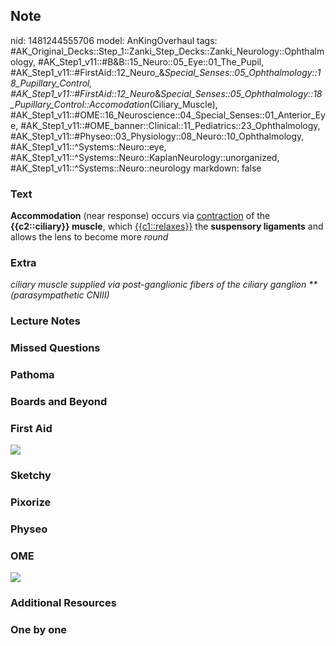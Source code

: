 ## Note
nid: 1481244555706
model: AnKingOverhaul
tags: #AK_Original_Decks::Step_1::Zanki_Step_Decks::Zanki_Neurology::Ophthalmology, #AK_Step1_v11::#B&B::15_Neuro::05_Eye::01_The_Pupil, #AK_Step1_v11::#FirstAid::12_Neuro_&_Special_Senses::05_Ophthalmology::18_Pupillary_Control, #AK_Step1_v11::#FirstAid::12_Neuro_&_Special_Senses::05_Ophthalmology::18_Pupillary_Control::Accomodation_(Ciliary_Muscle), #AK_Step1_v11::#OME::16_Neuroscience::04_Special_Senses::01_Anterior_Eye, #AK_Step1_v11::#OME_banner::Clinical::11_Pediatrics::23_Ophthalmology, #AK_Step1_v11::#Physeo::03_Physiology::08_Neuro::10_Ophthalmology, #AK_Step1_v11::^Systems::Neuro::eye, #AK_Step1_v11::^Systems::Neuro::KaplanNeurology::unorganized, #AK_Step1_v11::^Systems::Neuro::neurology
markdown: false

### Text
<div>
  <div>
    <b>Accommodation</b> (near response) occurs via
    <u>contraction</u> of the <b>{{c2::ciliary}} muscle</b>, which
    <u>{{c1::relaxes}}</u> the <b>suspensory ligaments</b> and
    allows the lens to become more <i>round</i>
  </div>
</div>

### Extra
<i>ciliary muscle supplied via post-ganglionic fibers of the
ciliary ganglion **(parasympathetic CNIII)</i>

### Lecture Notes


### Missed Questions


### Pathoma


### Boards and Beyond


### First Aid
<img src="tmpI2ysAI.png">

### Sketchy


### Pixorize


### Physeo


### OME
<div class="ome-widget">
  <a href=
  "https://onlinemeded.org/spa/pediatrics/ophthalmology/acquire?ref=anki">
  <img src="_OME_AnkiFlashcards_Lesson_2.png"></a>
</div>

### Additional Resources


### One by one


